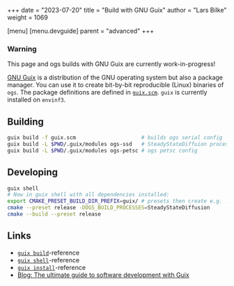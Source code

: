 +++
date = "2023-07-20"
title = "Build with GNU Guix"
author = "Lars Bilke"
weight = 1069

[menu]
  [menu.devguide]
    parent = "advanced"
+++

<div class='note'>

### <i class="far fa-info-circle"></i> Warning

This page and ogs builds with GNU Guix are currently work-in-progress!

</div>

[GNU Guix](https://guix.gnu.org) is a distribution of the GNU operating system but also a package manager. You can use it to create bit-by-bit reproducible (Linux) binaries of `ogs`. The package definitions are defined in [`guix.scm`](https://gitlab.opengeosys.org/ogs/ogs/-/blob/master/guix.scm). `guix` is currently installed on `envinf3`.

## Building

```bash
guix build -f guix.scm                     # builds ogs serial config
guix build -L $PWD/.guix/modules ogs-ssd   # SteadyStateDiffuion process only
guix build -L $PWD/.guix/modules ogs-petsc # ogs petsc config
```

## Developing

```bash
guix shell
# Now in guix shell with all dependencies installed:
export CMAKE_PRESET_BUILD_DIR_PREFIX=guix/ # presets then create e.g. ../build/guix/release
cmake --preset release -DOGS_BUILD_PROCESSES=SteadyStateDiffusion
cmake --build --preset release
```

## Links

- [`guix build`](https://guix.gnu.org/manual/en/html_node/Invoking-guix-build.html)-reference
- [`guix shell`](https://guix.gnu.org/manual/en/html_node/Invoking-guix-shell.html)-reference
- [`guix install`](https://guix.gnu.org/manual/en/html_node/Invoking-guix-install.html)-reference
- [Blog: The ultimate guide to software development with Guix](https://guix.gnu.org/en/blog/2023/from-development-environments-to-continuous-integrationthe-ultimate-guide-to-software-development-with-guix/)
